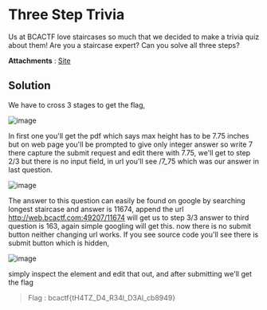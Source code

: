 # Three Step Trivia

Us at BCACTF love staircases so much that we decided to make a trivia quiz about them! Are you a staircase expert? Can you solve all three steps?

**Attachments** : [Site](http://web.bcactf.com:49207/)

## Solution
We have to cross 3 stages to get the flag,

![image](https://user-images.githubusercontent.com/54913762/172814130-e6d2b472-8350-48c2-adb7-02d2d33a0061.png)

In first one you'll get the pdf which says max height has to be 7.75 inches but on web page you'll be prompted to give only integer answer so write 7 there capture the submit request and edit there with 7.75, we'll get to step 2/3 but there is no input field, in url you'll see /7_75 which was our answer in last question. 

![image](https://user-images.githubusercontent.com/54913762/172814344-e34d37b8-3976-4b61-b5ff-2ad41a15b367.png)

The answer to this question can easily be found on google by searching longest staircase and answer is
11674, append the url http://web.bcactf.com:49207/11674 will get us to step 3/3
answer to third question is 163, again simple googling will get this. now there is no submit button neither changing url works. If you see source code
you'll see there is submit button which is hidden,

![image](https://user-images.githubusercontent.com/54913762/172814556-b7927743-52e1-48c0-93fc-a959c4ae6f84.png)

simply inspect the element and edit that out, and after submitting we'll get the flag
> Flag : bcactf{tH4TZ_D4_R34l_D3Al_cb8949} 
